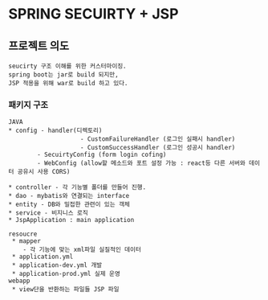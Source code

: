 # SPRING SECUIRTY + JSP 

## 프로젝트 의도
    seucirty 구조 이해를 위한 커스터마이징.
    spring boot는 jar로 build 되지만, 
    JSP 적용을 위해 war로 build 하고 있다.
### 패키지 구조
    JAVA
    * config - handler(디렉토리) 
                        - CustomFailureHandler (로그인 실패시 handler)
                        - CustomSuccessHandler (로그인 성공시 handler)
            - SecuirtyConfig (form login cofing)
            - WebConfig (allow할 메소드와 포트 설정 가능 : react등 다른 서버와 데이터 공유시 사용 CORS)

    * controller - 각 기능별 폴더를 만들어 진행.        
    * dao - mybatis와 연결되는 interface 
    * entity - DB와 밀접한 관련이 있는 객체
    * service - 비지니스 로직
    * JspApplication : main application
    
    resoucre
     * mapper
        - 각 기능에 맞는 xml파일 실질적인 데이터
     * application.yml
     * application-dev.yml 개발
     * application-prod.yml 실제 운영
    webapp
     * view단을 반환하는 파일들 JSP 파일
    